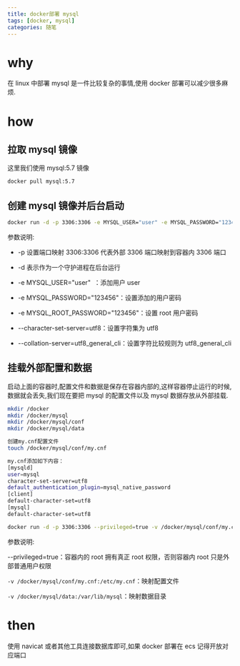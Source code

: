 ```yaml
---
title: docker部署 mysql
tags: [docker, mysql]
categories: 随笔
---
```


# why

在 linux 中部署 mysql 是一件比较复杂的事情,使用 docker 部署可以减少很多麻烦.

# how

## 拉取 mysql 镜像

这里我们使用 mysql:5.7 镜像

```sh
docker pull mysql:5.7
```

## 创建 mysql 镜像并后台启动

```sh
docker run -d -p 3306:3306 -e MYSQL_USER="user" -e MYSQL_PASSWORD="123456" -e MYSQL_ROOT_PASSWORD="123456" --name mysqlService mysql:5.7 --character-set-server=utf8 --collation-server=utf8_general_ci
```

参数说明:

- -p 设置端口映射 3306:3306 代表外部 3306 端口映射到容器内 3306 端口

- -d 表示作为一个守护进程在后台运行

- -e MYSQL_USER="user"  ：添加用户 user

- -e MYSQL_PASSWORD="123456"：设置添加的用户密码

- -e MYSQL_ROOT_PASSWORD="123456"：设置 root 用户密码

- --character-set-server=utf8：设置字符集为 utf8

- --collation-server=utf8_general_cli：设置字符比较规则为 utf8_general_cli

## 挂载外部配置和数据

启动上面的容器时,配置文件和数据是保存在容器内部的,这样容器停止运行的时候,数据就会丢失,我们现在要把 mysql 的配置文件以及 mysql 数据存放从外部挂载.

```sh
mkdir /docker
mkdir /docker/mysql
mkdir /docker/mysql/conf
mkdir /docker/mysql/data

创建my.cnf配置文件
touch /docker/mysql/conf/my.cnf

my.cnf添加如下内容：
[mysqld]
user=mysql
character-set-server=utf8
default_authentication_plugin=mysql_native_password
[client]
default-character-set=utf8
[mysql]
default-character-set=utf8
```

```sh
docker run -d -p 3306:3306 --privileged=true -v /docker/mysql/conf/my.cnf:/etc/mysql/my.cnf -v /docker/mysql/data:/var/lib/mysql -e MYSQL_ROOT_PASSWORD=123456 --name mysqltest2 mysql:5.7
```

参数说明:

--privileged=true：容器内的 root 拥有真正 root 权限，否则容器内 root 只是外部普通用户权限

`-v /docker/mysql/conf/my.cnf:/etc/my.cnf`：映射配置文件

`-v /docker/mysql/data:/var/lib/mysql`：映射数据目录

# then

使用 navicat 或者其他工具连接数据库即可,如果 docker 部署在 ecs 记得开放对应端口

